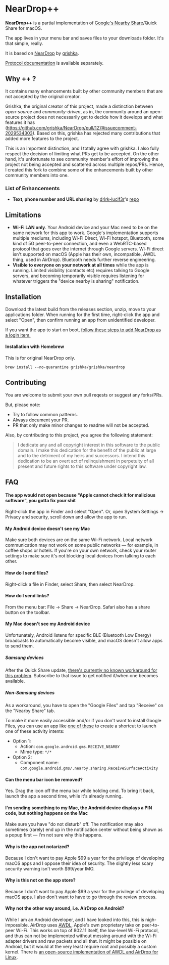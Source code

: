 # NearDrop++
**NearDrop++** is a partial implementation of [Google's Nearby Share](https://blog.google/products/android/nearby-share/)/Quick Share for macOS.

The app lives in your menu bar and saves files to your downloads folder. It's that simple, really.

It is based on [NearDrop](https://github.com/grishka/NearDrop) by [grishka](https://github.com/grishka).

[Protocol documentation](/PROTOCOL.md) is available separately.

## Why ++ ?
It contains many enhancements built by other community members that are not accepted by the original creator.

Grishka, the original creator of this project, made a distinction between *open-source* and *community-driven*, as in, the community around an open-source project does not necessarily get to decide how it develops and what features it has (https://github.com/grishka/NearDrop/pull/127#issuecomment-2029534303). Based on this, grishka has rejected many contributions that added more features to the project.

This is an importent distinction, and I totally agree with grishka. I also fully respect the decision of limiting what PRs get to be accepted. On the other hand, it's unfortunate to see community member's effort of improving the project not being accepted and scattered across multiple repos/PRs. Hence, I created this fork to combine some of the enhancements built by other community members into one.

### List of Enhancements
*  **Text, phone number and URL sharing** by [d4rk-lucif3r](https://github.com/d4rk-lucif3r)'s [repo](https://github.com/d4rk-lucif3r/NearDrop)

## Limitations

* **Wi-Fi LAN only**. Your Android device and your Mac need to be on the same network for this app to work. Google's implementation supports multiple mediums, including Wi-Fi Direct, Wi-Fi hotspot, Bluetooth, some kind of 5G peer-to-peer connection, and even a WebRTC-based protocol that goes over the internet through Google servers. Wi-Fi direct isn't supported on macOS (Apple has their own, incompatible, AWDL thing, used in AirDrop). Bluetooth needs further reverse engineering.
* **Visible to everyone on your network at all times** while the app is running. Limited visibility (contacts etc) requires talking to Google servers, and becoming temporarily visible requires listening for whatever triggers the "device nearby is sharing" notification.

## Installation

Download the latest build from the releases section, unzip, move to your applications folder. When running for the first time, right-click the app and select "Open", then confirm running an app from unidentified developer.

If you want the app to start on boot, [follow these steps to add NearDrop as a login item.](https://support.apple.com/guide/mac-help/open-items-automatically-when-you-log-in-mh15189/mac)

#### Installation with Homebrew

This is for original NearDrop only.

```
brew install --no-quarantine grishka/grishka/neardrop
```

## Contributing

You are welcome to submit your own pull reqests or suggest any forks/PRs.

But, please note:

* Try to follow common patterns.
* Always document your PR.
* PR that only make minor changes to readme will not be accepted.

Also, by contributing to this project, you agree the following statement:
> I dedicate any and all copyright interest in this software to the public domain. I make this dedication for the benefit of the public at large and to the detriment of my heirs and successors. I intend this dedication to be an overt act of relinquishment in perpetuity of all present and future rights to this software under copyright law.


## FAQ

#### The app would not open because "Apple cannot check it for malicious software", you gotta fix your shit

Right-click the app in Finder and select "Open". Or, open System Settings -> Privacy and security, scroll down and allow the app to run.

#### My Android device doesn't see my Mac

Make sure both devices are on the same Wi-Fi network. Local network communication may not work on some public networks — for example, in coffee shops or hotels. If you're on your own network, check your router settings to make sure it's not blocking local devices from talking to each other.

#### How do I send files?

Right-click a file in Finder, select Share, then select NearDrop.

#### How do I send links?

From the menu bar: File -> Share -> NearDrop. Safari also has a share button on the toolbar.

#### My Mac doesn't see my Android device

Unfortunately, Android listens for specific BLE (Bluetooth Low Energy) broadcasts to automatically become visible, and macOS doesn't allow apps to send them.

##### Samsung devices

After the Quick Share update, [there's currently no known workaround for this problem](https://github.com/grishka/NearDrop/issues/152). Subscribe to that issue to get notified if/when one becomes available.

##### Non-Samsung devices

As a workaround, you have to open the "Google Files" and tap "Receive" on the "Nearby Share" tab.

To make it more easily accessible and/or if you don't want to install Google Files, you can use an app like [one of these](https://forum.xda-developers.com/t/how-to-manually-create-a-homescreen-shortcut-to-a-known-unique-android-activity.4336833/) to create a shortcut to launch one of these activity intents:

- Option 1:
  - Action: `com.google.android.gms.RECEIVE_NEARBY`
  - Mime type: `*/*`
- Option 2:
  - Component name: `com.google.android.gms/.nearby.sharing.ReceiveSurfaceActivity`

#### Can the menu bar icon be removed?

Yes. Drag the icon off the menu bar while holding cmd. To bring it back, launch the app a second time, while it's already running.

#### I'm sending something to my Mac, the Android device displays a PIN code, but nothing happens on the Mac

Make sure you have "do not disturb" off. The notification may also sometimes (rarely) end up in the notification center without being shown as a popup first — I'm not sure why this happens.

#### Why is the app not notarized?

Because I don't want to pay Apple $99 a year for the privilege of developing macOS apps and I oppose their idea of security. The slightly less scary security warning isn't worth $99/year IMO.

#### Why is this not on the app store?

Because I don't want to pay Apple $99 a year for the privilege of developing macOS apps. I also don't want to have to go through the review process.

#### Why not the other way around, i.e. AirDrop on Android?

While I am an Android developer, and I have looked into this, this is nigh-impossible. AirDrop uses [AWDL](https://stackoverflow.com/questions/19587701/what-is-awdl-apple-wireless-direct-link-and-how-does-it-work), Apple's own proprietary take on peer-to-peer Wi-Fi. This works on top of 802.11 itself, the low-level Wi-Fi protocol, and thus can not be implemented without messing around with the Wi-Fi adapter drivers and raw packets and all that. It might be possible on Android, but it would at the very least require root and possibly a custom kernel. There is [an open-source implementation of AWDL and AirDrop for Linux](https://owlink.org/code/).
